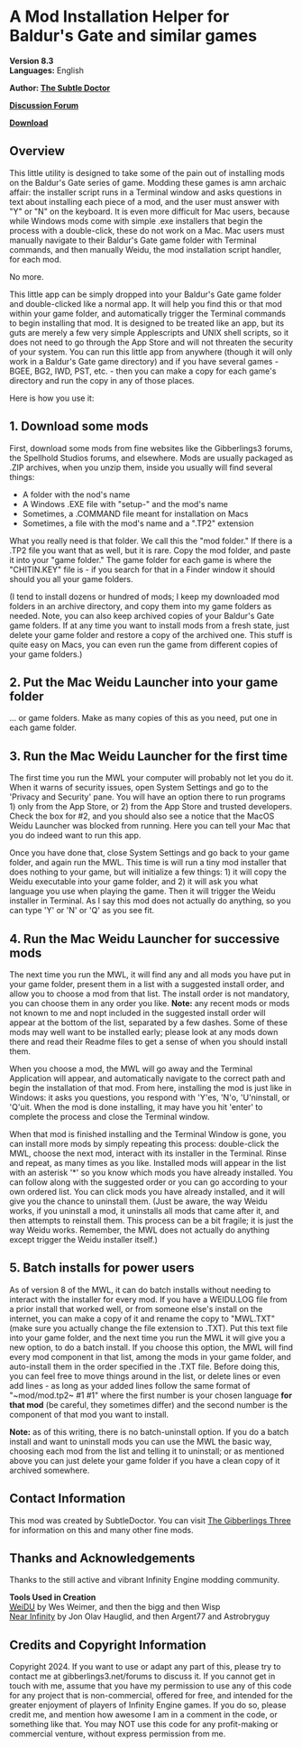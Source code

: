 <!DOCTYPE html PUBLIC "-//W3C//DTD XHTML 1.0 Strict//EN" "http://www.w3.org/TR/xhtml1/DTD/xhtml1-strict.dtd">
<html xmlns="http://www.w3.org/1999/xhtml" lang="en" xml:lang="en">
<head>
<title>SubtleDoctor's: MacOS Weidu Launcher</title>
<meta http-equiv="Content-Type" content="text/html; charset=iso-8859-1" />
<link rel="stylesheet" href="style/g3readme_cam.css" type="text/css" />
<link href="style/g3icon.ico" rel="icon" type="image/bmp" />
</head>
<body>
<h1>A Mod Installation Helper for Baldur's Gate and similar games</h1>
<div class="section">
  <p><strong> Version 8.3 </strong><br />
  <strong> Languages:</strong> English</p>
  <p><strong>Author: <a href="http://forums.gibberlings3.net/index.php?showuser=6306">The Subtle Doctor</a></strong></p>
  <p><strong><a href="https://www.gibberlings3.net/forums/topic/31343-mac-weidu-launcher-easy-mod-installation-on-macos/">Discussion Forum</a></strong></p>
  <p><strong><a href="https://github.com/subtledoctor/MacOS_Weidu_Launcher/releases">Download</a></strong></p>
</div>
<h2>Overview</h2>
<div class="section">
  <p>This little utility is designed to take some of the pain out of installing mods on the Baldur's Gate series of game. Modding these games is amn archaic affair: the installer script runs in a Terminal window and asks questions in text about installing each piece of a mod, and the user must answer with "Y" or "N" on the keyboard. It is even more difficult for Mac users, because while Windows mods come with simple .exe installers that begin the process with a double-click, these do not work on a Mac. Mac users must manually navigate to their Baldur's Gate game folder with Terminal commands, and then manually Weidu, the mod installation script handler, for each mod.</p>
  <p>No more.</p>
  <p>This little app can be simply dropped into your Baldur's Gate game folder and double-clicked like a normal app. It will help you find this or that mod within your game folder, and automatically trigger the Terminal commands to begin installing that mod. It is designed to be treated like an app, but its guts are merely a few very simple Applescripts and UNIX shell scripts, so it does not need to go through the App Store and will not threaten the security of your system. You can run this little app from anywhere (though it will only work in a Baldur's Gate game directory) and if you have several games - BGEE, BG2, IWD, PST, etc. - then you can make a copy for each game's directory and run the copy in any of those places.</p>
  <p>Here is how you use it:</p>
</div>
<h2>1. Download some mods</h2>
<div class="section">
  <p>First, download some mods from fine websites like the Gibberlings3 forums, the Spellhold Studios forums, and elsewhere. Mods are usually packaged as .ZIP archives, when you unzip them, inside you usually will find several things: 
  <ul>
    <li>A folder with the nod's name</li>
    <li>A Windows .EXE file with "setup-" and the mod's name</li>
    <li>Sometimes, a .COMMAND file meant for installation on Macs</li>
    <li>Sometimes, a file with the mod's name and a ".TP2" extension</li>
  </ul>
  <p>What you really need is that folder. We call this the "mod folder." If there is a .TP2 file you want that as well, but it is rare. Copy the mod folder, and paste it into your "game folder." The game folder for each game is where the "CHITIN.KEY" file is - if you search for that in a Finder window it should should you all your game folders. </p>
  <p>(I tend to install dozens or hundred of mods; I keep my downloaded mod folders in an archive directory, and copy them into my game folders as needed. Note, you can also keep archived copies of your Baldur's Gate game folders. If at any time you want to install mods from a fresh state, just delete your game folder and restore a copy of the archived one. This stuff is quite easy on Macs, you can even run the game from different copies of your game folders.)</p>
</div>
<h2>2. Put the Mac Weidu Launcher into your game folder</h2>
<div class="section">
  <p>... or game folders. Make as many copies of this as you need, put one in each game folder.</p>
</div>
<h2>3. Run the Mac Weidu Launcher for the first time</h2>
<div class="section">
  <p>The first time you run the MWL your computer will probably not let you do it. When it warns of security issues, open System Settings and go to the 'Privacy and Security' pane. You will have an option there to run programs 1) only from the App Store, or 2) from the App Store and trusted developers. Check the box for #2, and you should also see a notice that the MacOS Weidu Launcher was blocked from running. Here you can tell your Mac that you do indeed want to run this app.</p>
  <p>Once you have done that, close System Settings and go back to your game folder, and again run the MWL. This time is will run a tiny mod installer that does nothing to your game, but will initialize a few things: 1) it will copy the Weidu executable into your game folder, and 2) it will ask you what language you use when playing the game. Then it will trigger the Weidu installer in Terminal. As I say this mod does not actually do anything, so you can type 'Y' or 'N' or 'Q' as you see fit.</p>
</div>
<h2>4. Run the Mac Weidu Launcher for successive mods</h2>
<div class="section">
  <p>The next time you run the MWL, it will find any and all mods you have put in your game folder, present them in a list with a suggested install order, and allow you to choose a mod from that list. The install order is not mandatory, you can choose them in any order you like. <b>Note:</b> any recent mods or mods not known to me and nopt included in the suggested install order will appear at the bottom of the list, separated by a few dashes. Some of these mods may well want to be installed early; please look at any mods down there and read their Readme files to get a sense of when you should install them.</p>
  <p>When you choose a mod, the MWL will go away and the Terminal Application will appear, and automatically navigate to the correct path and begin the installation of that mod. From here, installing the mod is just like in Windows: it asks you questions, you respond with 'Y'es, 'N'o, 'U'ninstall, or 'Q'uit. When the mod is done installing, it may have you hit 'enter' to complete the process and close the Terminal window.</p>
  <p>When that mod is finished installing and the Terminal Window is gone, you can install more mods by simply repeating this process: double-click the MWL, choose the next mod, interact with its installer in the Terminal. Rinse and repeat, as many times as you like. Installed mods will appear in the list with an asterisk '*' so you know which mods you have already installed. You can follow along with the suggested order or you can go according to your own ordered list. You can click mods you have already installed, and it will give you the chance to uninstall them. (Just be aware, the way Weidu works, if you uninstall a mod, it uninstalls all mods that came after it, and then attempts to reinstall them. This process can be a bit fragile; it is just the way Weidu works. Remember, the MWL does not actually do anything except trigger the Weidu installer itself.)</p>
</div>
<h2>5. Batch installs for power users</h2>
<div class="section">
  <p>As of version 8 of the MWL, it can do batch installs without needing to interact with the installer for every mod. If you have a WEIDU.LOG file from a prior install that worked well, or from someone else's install on the internet, you can make a copy of it and rename the copy to "MWL.TXT" (make sure you actually change the file extension to .TXT). Put this text file into your game folder, and the next time you run the MWL it will give you a new option, to do a batch install. If you choose this option, the MWL will find every mod component in that list, among the mods in your game folder, and auto-install them in the order specified in the .TXT file. Before doing this, you can feel free to move things around in the list, or delete lines or even add lines - as long as your added lines follow the same format of "~mod/mod.tp2~ #1 #1" where the first number is your chosen language <b> for that mod</b> (be careful, they sometimes differ) and the second number is the component of that mod you want to install.</p>
  <p><b>Note:</b> as of this writing, there is no batch-uninstall option. If you do a batch install and want to uninstall mods you can use the MWL the basic way, choosing each mod from the list and telling it to uninstall; or as mentioned above you can just delete your game folder if you have a clean copy of it archived somewhere.</p>
</div>
<h2>Contact Information</h2>
<div class="section">
  <p>This mod was created by SubtleDoctor. You can visit <a href="http://forums.gibberlings3.net/index.php">The
    Gibberlings Three</a> for information on this and many other fine mods.</p>
</div>
<h2>Thanks and Acknowledgements</h2>
<div class="section">
  <p>Thanks to the still active and vibrant Infinity Engine modding community. </p>
  <p><strong>Tools Used in Creation</strong><br />
    <a href="http://www.weidu.org/"><acronym title="Weimer Dialogue Utility">WeiDU</acronym></a> by Wes Weimer, and then the bigg and then Wisp<br />
    <a href="http://www.idi.ntnu.no/~joh/ni/">Near Infinity</a> by Jon Olav Hauglid, and then Argent77 and Astrobryguy<br />
</div>
<h2>Credits and Copyright Information</h2>
<div class="section">
  <p>Copyright 2024. If you want to use or adapt any part of this, please try to contact me at gibberlings3.net/forums to discuss it. If you cannot get in touch with me, assume that you have my permission to use any of this code for any project that is non-commercial, offered for free, and intended for the greater enjoyment of players of Infinity Engine games. If you do so, please credit me, and mention how awesome I am in a comment in the code, or something like that. You may NOT use this code for any profit-making or commercial venture, without express permission from me.</p>
</div>
</body>
</html>
